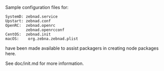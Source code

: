 Sample configuration files for:
```
SystemD: zebnad.service
Upstart: zebnad.conf
OpenRC:  zebnad.openrc
         zebnad.openrcconf
CentOS:  zebnad.init
macOS:    org.zebna.zebnad.plist
```
have been made available to assist packagers in creating node packages here.

See doc/init.md for more information.
